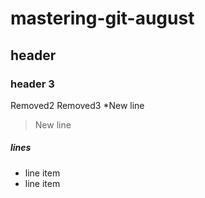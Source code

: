 # mastering-git-august
## header
### header 3

Removed2
Removed3
*New line
> New line
##### lines
- line item
- line item